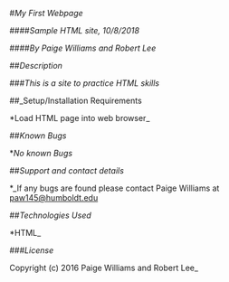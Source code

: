 #_My First Webpage_

####_Sample HTML site, 10/8/2018_

####_By Paige Williams and Robert Lee_

##_Description_

###_This is a site to practice HTML skills_

##_Setup/Installation Requirements

*Load HTML page into web browser_

##_Known Bugs_

*_No known Bugs_

##_Support and contact details_

*_If any bugs are found please contact Paige Williams at paw145@humboldt.edu

##_Technologies Used_

*HTML_

###_License_

Copyright (c) 2016 Paige Williams and Robert Lee_

